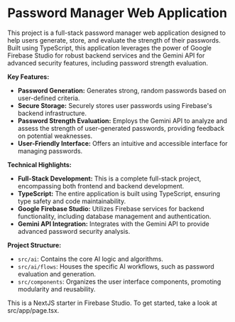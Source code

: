 # Password Manager Web Application

This project is a full-stack password manager web application designed to help users generate, store, and evaluate the strength of their passwords. Built using TypeScript, this application leverages the power of Google Firebase Studio for robust backend services and the Gemini API for advanced security features, including password strength evaluation.

**Key Features:**

*   **Password Generation:** Generates strong, random passwords based on user-defined criteria.
*   **Secure Storage:** Securely stores user passwords using Firebase's backend infrastructure.
*   **Password Strength Evaluation:** Employs the Gemini API to analyze and assess the strength of user-generated passwords, providing feedback on potential weaknesses.
*   **User-Friendly Interface:** Offers an intuitive and accessible interface for managing passwords.

**Technical Highlights:**

*   **Full-Stack Development:** This is a complete full-stack project, encompassing both frontend and backend development.
*   **TypeScript:** The entire application is built using TypeScript, ensuring type safety and code maintainability.
*   **Google Firebase Studio:** Utilizes Firebase services for backend functionality, including database management and authentication.
*   **Gemini API Integration:** Integrates with the Gemini API to provide advanced password security analysis.

**Project Structure:**

*   `src/ai`: Contains the core AI logic and algorithms.
*   `src/ai/flows`: Houses the specific AI workflows, such as password evaluation and generation.
*   `src/components`: Organizes the user interface components, promoting modularity and reusability.

This is a NextJS starter in Firebase Studio. To get started, take a look at src/app/page.tsx.